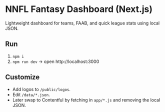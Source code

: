 # NNFL Fantasy Dashboard (Next.js)

Lightweight dashboard for teams, FAAB, and quick league stats using local JSON.

## Run
1. `npm i`
2. `npm run dev` → open http://localhost:3000

## Customize
- Add logos to `/public/logos`.
- Edit `/data/*.json`.
- Later swap to Contentful by fetching in `app/*.js` and removing the local JSON.
